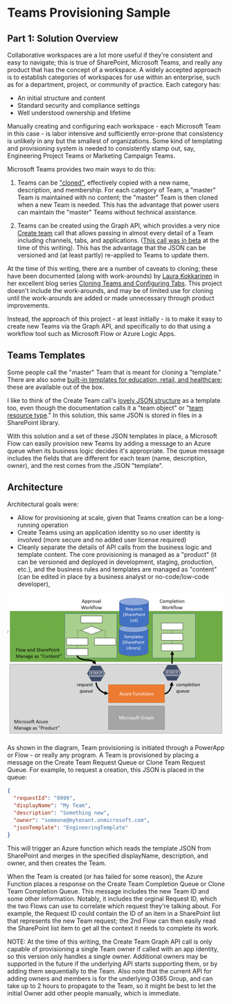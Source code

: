 # Teams Provisioning Sample

## Part 1: Solution Overview

Collaborative workspaces are a lot more useful if they're consistent and easy to navigate; this is true of SharePoint, Microsoft Teams, and really any product that has the concept of a workspace. A widely accepted approach is to establish categories of workspaces for use within an enterprise, such as for a department, project, or community of practice. Each category has:

* An initial structure and content
* Standard security and compliance settings
* Well understood ownership and lifetime

Manually creating and configuring each workspace - each Microsoft Team in this case - is labor intensive and sufficiently error-prone that consistency is unlikely in any but the smallest of organizations. Some kind of templating and provisioning system is needed to consistently stamp out, say, Engineering Project Teams or Marketing Campaign Teams.

Microsoft Teams provides two main ways to do this:

1. Teams can be ["cloned"](https://support.office.com/en-us/article/create-a-team-from-an-existing-team-f41a759b-3101-4af6-93bd-6aba0e5d7635), effectively copied with a new name, description, and membership. For each category of Team, a "master" Team is maintained with no content; the "master" Team is then cloned when a new Team is needed. This has the advantage that power users can maintain the "master" Teams without technical assistance.

1. Teams can be created using the Graph API, which provides a very nice [Create team](https://docs.microsoft.com/en-us/graph/api/team-put-teams) call that allows passing in almost every detail of a Team including channels, tabs, and applications. ([This call was in beta](https://docs.microsoft.com/en-us/graph/api/team-post?view=graph-rest-beta) at the time of this writing). This has the advantage that the JSON can be versioned and (at least partly) re-applied to Teams to update them. 

At the time of this writing, there are a number of caveats to cloning; these have been documented (along with work-arounds) by [Laura Kokkarinen](https://laurakokkarinen.com/) in her excellent blog series [Cloning Teams and Configuring Tabs](https://laurakokkarinen.com/cloning-teams-and-configuring-tabs-via-microsoft-graph-prelude/). This project doesn't include the work-arounds, and may be of limited use for cloning until the work-arounds are added or made unnecessary through product improvements.

Instead, the approach of this project - at least initially - is to make it easy to create new Teams via the Graph API, and specifically to do that using a workflow tool such as Microsoft Flow or Azure Logic Apps.

## Teams Templates

Some people call the "master" Team that is meant for cloning a "template." There are also some [built-in templates for education, retail, and healthcare](https://developer.microsoft.com/en-us/office/blogs/deliver-a-consistent-repeatable-microsoft-teams-experience-with-the-launch-of-templates/); these are available out of the box.

I like to think of the Create Team call's [lovely JSON structure](https://docs.microsoft.com/en-us/graph/api/team-post?view=graph-rest-beta#request-2) as a template too, even though the documentation calls it a "team object" or "[team resource type](https://docs.microsoft.com/en-us/graph/api/resources/team?view=graph-rest-beta)." In this solution, this same JSON is stored in files in a SharePoint library. 

With this solution and a set of these JSON templates in place, a Microsoft Flow can easily provision new Teams by adding a message to an Azure queue when its business logic decides it's appropriate. The queue message includes the fields that are different for each team (name, description, owner), and the rest comes from the JSON "template".

## Architecture

Architectural goals were:

* Allow for provisioning at scale, given that Teams creation can be a long-running operation
* Create Teams using an application identity so no user identity is involved (more secure and no added user license required)
* Cleanly separate the details of API calls from the business logic and template content. The core provisioning is managed as a "product" (it can be versioned and deployed in development, staging, production, etc.), and the business rules and templates are managed as "content" (can be edited in place by a business analyst or no-code/low-code developer),

![Solution Architecture](./images/SolutionArchitecture.png)

As shown in the diagram, Team provisioning is initiated through a PowerApp or Flow - or really any program. A Team is provisioned by placing a message on the Create Team Request Queue or Clone Team Request Queue. For example, to request a creation, this JSON is placed in the queue:

~~~JSON
{
  "requestId": "9999",
  "displayName": "My Team",
  "description": "Something new",
  "owner": "someone@mytenant.onmicrosoft.com",
  "jsonTemplate": "EngineeringTemplate"
}
~~~

This will trigger an Azure function which reads the template JSON from SharePoint and merges in the specified displayName, description, and owner, and then creates the Team.

When the Team is created (or has failed for some reason), the Azure Function places a response on the Create Team Completion Queue or Clone Team Completion Queue. This message includes the new Team ID and some other information. Notably, it includes the orginal Request ID, which the two Flows can use to correlate which request they're talking about. For example, the Request ID could contain the ID of an item in a SharePoint list that represents the new Team request; the 2nd Flow can then easily read the SharePoint list item to get all the context it needs to complete its work.

NOTE: At the time of this writing, the Create Team Graph API call is only capable of provisioning a single Team owner if called with an app identity, so this version only handles a single owner. Additional owners may be supported in the future if the underlying API starts supporting them, or by adding them sequentially to the Team. Also note that the current API for adding owners and members is for the underlying O365 Group, and can take up to 2 hours to propagate to the Team, so it might be best to let the initial Owner add other people manually, which is immediate.

